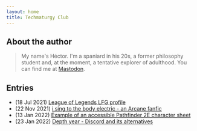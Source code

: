 ```yaml
---
layout: home
title: Techmaturgy Club
---
```

## About the author 
> My name's Héctor. I'm a spaniard in his 20s, a former philosophy student and, at the moment, a tentative explorer of adulthood. You can find me at [Mastodon](https://weirder.earth/@beehiveth).

## Entries
- (18 Jul 2021) [League of Legends LFG profile](entries/2021-07-18-lfg.md)
- (22 Nov 2021) [i sing to the body electric - an Arcane fanfic](entries/2021-11-22-body-electric.md)
- (13 Jan 2022) [Example of an accessible Pathfinder 2E character sheet](entries/2022-01-13-pf2e-viktor.md)
- (23 Jan 2022) [Depth year - Discord and its alternatives](entries/2022-01-23-discord-alternatives.md)